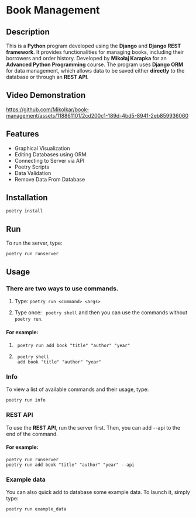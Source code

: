 # Book Management

## Description 
This is a **Python** program developed using the **Django** and **Django REST framework**. It provides functionalities for managing books, including their borrowers and order history. Developed by **Mikołaj Karapka** for an **Advanced Python Programming** course. The program uses **Django ORM** for data management, which allows data to be saved either **directly** to the database or through an **REST API**.

## Video Demonstration


https://github.com/Mikolkar/book-management/assets/118861101/2cd200c1-189d-4bd5-8941-2eb859936060


## Features
- Graphical Visualization
- Editing Databases using ORM
- Connecting to Server via API
- Poetry Scripts
- Data Validation
- Remove Data From Database

## Installation

```
poetry install
```

## Run
To run the server, type:

```shell
poetry run runserver
```

## Usage
### There are two ways to use commands.
1.  Type: ```poetry run <command> <args>```
   
2.  Type once: ``` poetry shell```
    and then you can use the commands without ```poetry run```.

#### For example: 
1. ```shell
    poetry run add book "title" "author" "year"
    ```
    
2. ```shell
    poetry shell
    add book "title" "author" "year"
    ```
### Info
To view a list of available commands and their usage, type:
```shell
poetry run info
```
### REST API
To use the **REST API**, run the server first. Then, you can add --api to the end of the command.
    
#### For example:
```shell
poetry run runserver
poetry run add book "title" "author" "year" --api
```

### Example data
You can also quick add to database some example data. To launch it, simply type:
```shell
poetry run example_data
```
